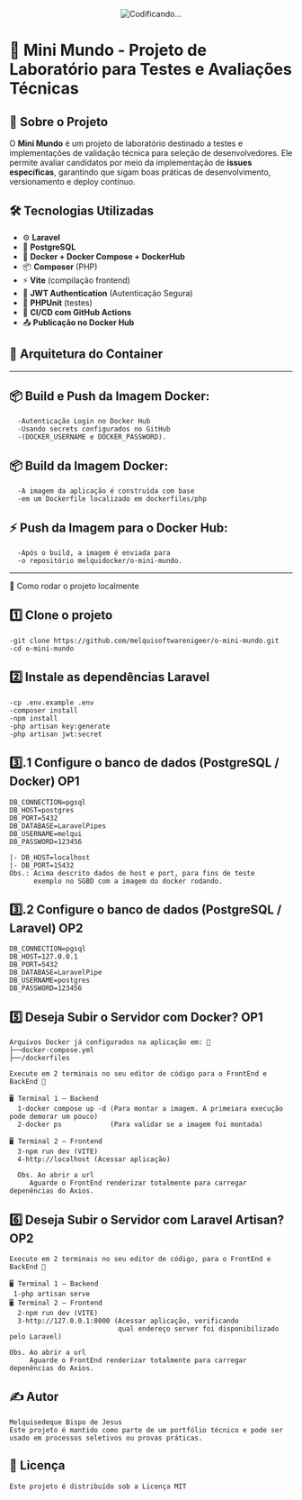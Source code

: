 <p align="center">
  <img src="https://github.com/user-attachments/assets/bde9e4c8-70a1-46a3-ac5f-d05d3ed93477" alt="Codificando..." />
</p>


# 🚀 Mini Mundo - Projeto de Laboratório para Testes e Avaliações Técnicas  

## 📌 Sobre o Projeto  

O **Mini Mundo** é um projeto de laboratório destinado a testes e implementações de validação técnica para seleção de desenvolvedores. Ele permite avaliar candidatos por meio da implementação de **issues específicas**, garantindo que sigam boas práticas de desenvolvimento, versionamento e deploy contínuo.

## 🛠️ Tecnologias Utilizadas

- ⚙️ **Laravel**
- 🐘 **PostgreSQL**
- 🐳 **Docker + Docker Compose + DockerHub**
- 📦 **Composer** (PHP)
- ⚡ **Vite** (compilação frontend)
- 🔐 **JWT Authentication** (Autenticação Segura)
- 🧪 **PHPUnit** (testes)
- 🚀 **CI/CD com GitHub Actions**
- 📤 **Publicação no Docker Hub**

## 🧱 Arquitetura do Container

---

  ## 📦 Build e Push da Imagem Docker:

      -Autenticação Login no Docker Hub	
      -Usando secrets configurados no GitHub
      -(DOCKER_USERNAME e DOCKER_PASSWORD).
    
  ## 📦 Build da Imagem Docker: 
          
      -A imagem da aplicação é construída com base 
      -em um Dockerfile localizado em dockerfiles/php

  ## ⚡ Push da Imagem para o Docker Hub:

      -Após o build, a imagem é enviada para 
      -o repositório melquidocker/o-mini-mundo.

---

🚀 Como rodar o projeto localmente
## 1️⃣ Clone o projeto

    -git clone https://github.com/melquisoftwarenigeer/o-mini-mundo.git
    -cd o-mini-mundo

## 2️⃣ Instale as dependências Laravel

    -cp .env.example .env
    -composer install
    -npm install
    -php artisan key:generate
    -php artisan jwt:secret

## 3️⃣.1️ Configure o banco de dados (PostgreSQL / Docker) OP1
 
    DB_CONNECTION=pgsql
    DB_HOST=postgres  
    DB_PORT=5432 
    DB_DATABASE=LaravelPipes
    DB_USERNAME=melqui
    DB_PASSWORD=123456

    |- DB_HOST=localhost  
    |- DB_PORT=15432
    Obs.: Acima descrito dados de host e port, para fins de teste           
          exemplo no SGBD com a imagem do docker rodando.         
    
## 3️⃣.2️ Configure o banco de dados (PostgreSQL / Laravel) OP2
 
    DB_CONNECTION=pgsql
    DB_HOST=127.0.0.1
    DB_PORT=5432
    DB_DATABASE=LaravelPipe
    DB_USERNAME=postgres
    DB_PASSWORD=123456

## 5️⃣ Deseja Subir o Servidor com Docker? OP1

    Arquivos Docker já configurados na aplicação em: 📁
    ├──docker-compose.yml 
    ├──/dockerfiles 
    
    Execute em 2 terminais no seu editor de código para o FrontEnd e BackEnd 🧑 

    🖥️ Terminal 1 — Backend 
      1-docker compose up -d (Para montar a imagem. A primeiara execução pode demorar um pouco)
      2-docker ps            (Para validar se a imagem foi montada)    

    🖥️ Terminal 2 — Frontend 
      3-npm run dev (VITE)
      4-http://localhost (Acessar aplicação)

      Obs. Ao abrir a url
         Aguarde o FrontEnd renderizar totalmente para carregar depenências do Axios.

## 6️⃣ Deseja Subir o Servidor com Laravel Artisan? OP2

    Execute em 2 terminais no seu editor de código, para o FrontEnd e BackEnd 🧑

    🖥️ Terminal 1 — Backend 
     1-php artisan serve 
    🖥️ Terminal 2 — Frontend 
      2-npm run dev (VITE)
      3-http://127.0.0.1:8000 (Acessar aplicação, verificando 
                               qual endereço server foi disponibilizado pelo Laravel)
    
    Obs. Ao abrir a url
         Aguarde o FrontEnd renderizar totalmente para carregar depenências do Axios.

## ✍️ Autor
    
    Melquisedeque Bispo de Jesus
    Este projeto é mantido como parte de um portfólio técnico e pode ser usado em processos seletivos ou provas práticas.

## 📄 Licença
  
    Este projeto é distribuído sob a Licença MIT